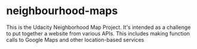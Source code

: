# neighbourhood-maps
This is the Udacity Neighborhood Map Project. It's intended as a challenge to put together a website from various APIs. This includes making function calls to Google Maps and other location-based services

